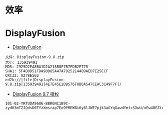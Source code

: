 # 效率

# DisplayFusion

- [DisplayFusion](https://www.displayfusion.com/)

```
文件: DisplayFusion-9.8.zip
大小: 135939491
MD5: 2925D2FA8BA1D2A215B8E7B7FDB2E775
SHA1: 5F4B8D51FDA90D85A47A7825214489AED7E25CCF
CRC32: A278E562
ed2k://|file|DisplayFusion-9.8.zip|135939491|4E7E45E2D9576F0B6A547CEAC3149F7F|/
```

- [DisplayFusion 9.7 授权](https://www.ghxi.com/displayfusion.html)

```
101-02-YRTUDA9686-BBRGNC1B9C-zyd03mTZJQdsD0TfzXmsrap7Eo9PMEW8i6y8lJWE7pjk3aGYqXawdYmtcSXwU/xEw48EZid3aJMM0Ti8uFzypxiFsc1v7nfAnVE850nADHxr0zFo3p/QM96mWJCJQor5WUqc3SC0emHJszJI7GDw5i+2eMAfWlTnBTav+8bmPtDuDFvVz2lqwmWTSYb8qI2L
```

